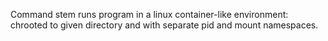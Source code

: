 Command stem runs program in a linux container-like environment: chrooted to
given directory and with separate pid and mount namespaces.
